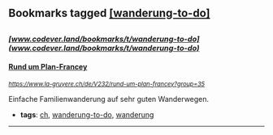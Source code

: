 ## Bookmarks tagged [[wanderung-to-do]](https://www.codever.land/search?q=[wanderung-to-do])

_<sup><sup>[www.codever.land/bookmarks/t/wanderung-to-do](www.codever.land/bookmarks/t/wanderung-to-do)</sup></sup>_
---
#### [Rund um Plan-Francey](https://www.la-gruyere.ch/de/V232/rund-um-plan-francey?group=35)
_<sup>https://www.la-gruyere.ch/de/V232/rund-um-plan-francey?group=35</sup>_

Einfache Familienwanderung auf sehr guten Wanderwegen.
* **tags**: [ch](../tagged/ch.md), [wanderung-to-do](../tagged/wanderung-to-do.md), [wanderung](../tagged/wanderung.md)
---
